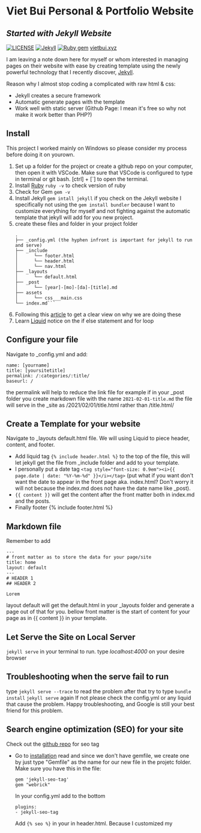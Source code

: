 # Viet Bui Personal & Portfolio Website
## _Started with Jekyll Website_

[![LICENSE](https://img.shields.io/badge/license-MIT-lightgrey.svg)](https://raw.githubusercontent.com/vietbuiminh/vietbuiminh.github.io/main/LICENSE) [![Jekyll](https://img.shields.io/badge/jekyll-%3E%3D%203.7-blue.svg)](https://jekyllrb.com/) [![Ruby gem](https://img.shields.io/gem/v/minimal-mistakes-jekyll.svg)](https://rubygems.org/gems/minimal-mistakes-jekyll)
[vietbui.xyz](https://jekyllrb.com)

I am leaving a note down here for myself or whom interested in managing pages on their website with ease by creating template using the newly powerful technology that I recently discover, [Jekyll](https://jekyllrb.com/).

Reason why I almost stop coding a complicated with raw html & css:
- Jekyll creates a secure framework
- Automatic generate pages with the template
- Work well with static server (Github Page: I mean it's free so why not make it work better than PHP?) 

## Install
This project I worked mainly on Windows so please consider my process before doing it on yourown.
1. Set up a folder for the project or create a github repo on your computer, then open it with VSCode.
Make sure that VSCode is configured to type in terminal or git bash. [ctrl] + [`] to open the terminal.
2. Install [Ruby](https://rubyinstaller.org/downloads/)
```ruby -v``` to check version of ruby
3. Check for Gem
```gem -v```
4. Install Jekyll
```gem intall jekyll``` 
if you check on the Jekyll website I specifically not using the ```gem install bundler``` because I want to customize everything for myself and not fighting against the automatic template that jekyll will add for you new project.
5. create these files and folder in your project folder 
    ```
    .
    ├── _config.yml (the hyphen infront is important for jekyll to run and serve)
    ├── _include
    │      └── footer.html
    │      └── header.html
    │      └── nav.html
    ├── _layouts
    │      └── default.html
    ├── _post
    │      └── [year]-[mo]-[da]-[title].md
    ├── assets
    │      └── css___main.css
    └── index.md```
6. Following this [article](https://jekyllrb.com/tutorials/convert-site-to-jekyll/) to get a clear view on why we are doing these 
7. Learn [Liquid](https://jekyllrb.com/docs/step-by-step/02-liquid/) notice on the if else statement and for loop

## Configure your file
Navigate to _config.yml and add:
```
name: [yourname]
title: [yoursitetitle]
permalink: /:categories/:title/ 
baseurl: /
```
the permalink will help to reduce the link file for example if in your _post folder you create markdown file with the name ```2021-02-01-title.md``` the file will serve in the _site as /2021/02/01/title.html rather than /title.html/

## Create a Template for your website
Navigate to _layouts default.html file. We will using Liquid to piece header, content, and footer.
- Add liquid tag ```{% include header.html %}``` to the top of the file, this will let jekyll get the file from _include folder and add to your template.
- I personally put a date tag ```<tag style="font-size: 0.9em"><i>{{ page.date | date: "%Y-%m-%d" }}</i></tag>``` (put what if you want don't want the date to appear in the front page aka. index.html? Don't worry it will not because the index.md does not have the date name like _post).
- ```{{ content }}``` will get the content after the  front matter both in index.md and the posts.
- Finally footer {% include footer.html %}

## Markdown file
Remember to add 
```
---
# front matter as to store the data for your page/site
title: home
layout: default
---
# HEADER 1
## HEADER 2

Lorem
```
layout default will get the default.html in your _layouts folder and generate a page out of that for you.
bellow front matter is the start of content for your page as in {{ content }} in your template.

## Let Serve the Site on Local Server
```jekyll serve``` in your terminal to run.
type _localhost:4000_ on your desire browser

## Troubleshooting when the serve fail to run
type ```jekyll serve --trace``` to read the problem
after that try to type 
```bundle install```
```jekyll serve``` again
If not please check the config.yml or any liquid that cause the problem. 
Happy troubleshooting, and Google is still your best friend for this problem.

## Search engine optimization (SEO) for your site
Check out the [github repo](https://github.com/jekyll/jekyll-seo-tag) for seo tag

- Go to [installation](https://github.com/jekyll/jekyll-seo-tag/blob/master/docs/installation.md) read and since we don't have gemfile, we create one by just type "Gemfile" as the name for our new file in the projetc folder.
Make sure you have this in the file:
    ```
    gem 'jekyll-seo-tag'
    gem "webrick"
    ```
    In your config.yml add to the bottom 
    ```
    plugins:
  - jekyll-seo-tag
    ```
    Add ```{% seo %}``` in your <head></head> in header.html. Because I customized my <title> tag so I used ```{% seo title=false %}``` for my header.html, for more customization for the seo tag [check out](https://github.com/jekyll/jekyll-seo-tag/blob/master/docs/advanced-usage.md).
- Serve and run your project again

## For loop loading posts
example for my coding page.
in my posts md front matter I added ```categories: [coding]``` to list all post in the categories array.
```html
{% for post in site.categories.coding reversed %}

<div class="gallery">
    <a target="_blank" href="{{ post.image }}">
        <img src="{{ post.image }}" alt="{{ post.img-alt }}" />
    </a>
    <div class="desc">
        <h2 style="margin-top: 0; line-height: 1em;">{{ post.full-title | upcase }}</h2>
        <p>{{ post.description }}</p>
        <span class="bottomrow">
            <span class="tags">
                <a class="button link" href="{{ post.url }}">
                    read more &#x2192;</a>
            </span>
            <span class="tags">
                {% for tag in post.tags %}
                <a class="tag link">#{{ tag }}</a>
                {% endfor %}
            </span>
        </span>
    </div>
</div>

{% endfor %}
```
## if else Statement example
```html
{% if page.url == "/" %}
    {% include svg.html %}
{% else %}
    <h1>{{ page.categories[0] | upcase }}</h1>
{% endif %}
```

## Launch project on github
Change or make sure your repo name is [yourgithubaccount].github.io
```
git add .
git commit -m"Created project"
git push
```
Go to Setting and scroll down to Github page. 
Launch the page by choosing the main branch. 
Check the project!

## License

MIT

[//]: # (These are reference links used in the body of this note and get stripped out when the markdown processor does its job. There is no need to format nicely because it shouldn't be seen. Thanks SO - http://stackoverflow.com/questions/4823468/store-comments-in-markdown-syntax)

   [dill]: <https://github.com/joemccann/dillinger>
   [git-repo-url]: <https://github.com/joemccann/dillinger.git>
   [john gruber]: <http://daringfireball.net>
   [df1]: <http://daringfireball.net/projects/markdown/>
   [markdown-it]: <https://github.com/markdown-it/markdown-it>
   [Ace Editor]: <http://ace.ajax.org>
   [node.js]: <http://nodejs.org>
   [Twitter Bootstrap]: <http://twitter.github.com/bootstrap/>
   [jQuery]: <http://jquery.com>
   [@tjholowaychuk]: <http://twitter.com/tjholowaychuk>
   [express]: <http://expressjs.com>
   [AngularJS]: <http://angularjs.org>
   [Gulp]: <http://gulpjs.com>

   [PlDb]: <https://github.com/joemccann/dillinger/tree/master/plugins/dropbox/README.md>
   [PlGh]: <https://github.com/joemccann/dillinger/tree/master/plugins/github/README.md>
   [PlGd]: <https://github.com/joemccann/dillinger/tree/master/plugins/googledrive/README.md>
   [PlOd]: <https://github.com/joemccann/dillinger/tree/master/plugins/onedrive/README.md>
   [PlMe]: <https://github.com/joemccann/dillinger/tree/master/plugins/medium/README.md>
   [PlGa]: <https://github.com/RahulHP/dillinger/blob/master/plugins/googleanalytics/README.md>
